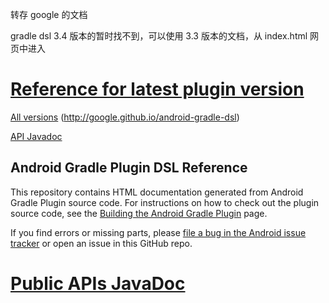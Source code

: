 转存 google 的文档

gradle dsl 3.4 版本的暂时找不到，可以使用 3.3 版本的文档，从 index.html 网页中进入

# [Reference for latest plugin version](http://google.github.io/android-gradle-dsl/current)
[All versions](http://google.github.io/android-gradle-dsl) (http://google.github.io/android-gradle-dsl)

[API Javadoc](http://google.github.io/android-gradle-dsl/javadoc/)
## Android Gradle Plugin DSL Reference

This repository contains HTML documentation generated from Android Gradle Plugin
source code. For instructions on how to check out the plugin source code, see the
[Building the Android Gradle Plugin](http://tools.android.com/build/gradleplugin)
page.

If you find errors or missing parts, please [file a bug in the Android issue
tracker](https://code.google.com/p/android/issues/entry?template=Tools%20bug%20report)
or open an issue in this GitHub repo.

# [Public APIs JavaDoc](http://google.github.io/android-gradle-dsl/javadoc)
